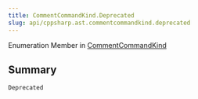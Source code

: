 ```yaml
---
title: CommentCommandKind.Deprecated
slug: api/cppsharp.ast.commentcommandkind.deprecated
---
```

Enumeration Member in [CommentCommandKind](/api/cppsharp/ast/commentcommandkind)

## Summary



```csharp
Deprecated
```

